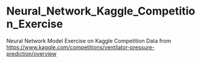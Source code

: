 # Neural_Network_Kaggle_Competition_Exercise
Neural Network Model Exercise on Kaggle Competition Data from https://www.kaggle.com/competitions/ventilator-pressure-prediction/overview
